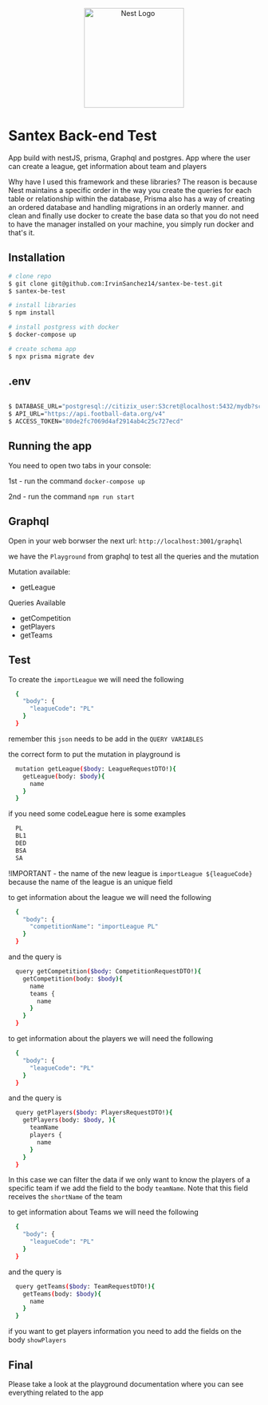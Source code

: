 <p align="center">
  <a href="http://nestjs.com/" target="blank"><img src="https://nestjs.com/img/logo-small.svg" width="200" alt="Nest Logo" /></a>
</p>

# Santex Back-end Test

App build with nestJS, prisma, Graphql and postgres.
App where the user can create a league, get information about team and players

Why have I used this framework and these libraries? The reason is because Nest maintains a specific order in the way you create the queries for each table or relationship within the database, Prisma also has a way of creating an ordered database and handling migrations in an orderly manner. and clean and finally use docker to create the base data so that you do not need to have the manager installed on your machine, you simply run docker and that's it.

## Installation

```bash
# clone repo
$ git clone git@github.com:IrvinSanchez14/santex-be-test.git
$ santex-be-test

# install libraries
$ npm install

# install postgress with docker
$ docker-compose up

# create schema app
$ npx prisma migrate dev

```

## .env

```bash

$ DATABASE_URL="postgresql://citizix_user:S3cret@localhost:5432/mydb?schema=santex_be"
$ API_URL="https://api.football-data.org/v4"
$ ACCESS_TOKEN="80de2fc7069d4af2914ab4c25c727ecd"

```

## Running the app

You need to open two tabs in your console:

1st - run the command `docker-compose up`

2nd - run the command `npm run start`

## Graphql

Open in your web borwser the next url: `http://localhost:3001/graphql`

we have the `Playground` from graphql to test all the queries and the mutation

Mutation available:

- getLeague

Queries Available

- getCompetition
- getPlayers
- getTeams

## Test

To create the `importLeague` we will need the following

```bash
  {
    "body": {
      "leagueCode": "PL"
    }
  }
```

remember this `json` needs to be add in the `QUERY VARIABLES`

the correct form to put the mutation in playground is

```bash
  mutation getLeague($body: LeagueRequestDTO!){
    getLeague(body: $body){
      name
    }
  }
```

if you need some codeLeague here is some examples

```bash
  PL
  BL1
  DED
  BSA
  SA
```

!IMPORTANT - the name of the new league is `importLeague ${leagueCode}` because the name of the league is an unique field

to get information about the league we will need the following

```bash
  {
    "body": {
      "competitionName": "importLeague PL"
    }
  }
```

and the query is

```bash
  query getCompetition($body: CompetitionRequestDTO!){
    getCompetition(body: $body){
      name
      teams {
        name
      }
    }
  }
```

to get information about the players we will need the following

```bash
  {
    "body": {
      "leagueCode": "PL"
    }
  }
```

and the query is

```bash
  query getPlayers($body: PlayersRequestDTO!){
    getPlayers(body: $body, ){
      teamName
      players {
        name
      }
    }
  }
```

In this case we can filter the data if we only want to know the players of a specific team if we add the field to the body `teamName`. Note that this field receives the `shortName` of the team

to get information about Teams we will need the following

```bash
  {
    "body": {
      "leagueCode": "PL"
    }
  }
```

and the query is

```bash
  query getTeams($body: TeamRequestDTO!){
    getTeams(body: $body){
      name
    }
  }
```

if you want to get players information you need to add the fields on the body `showPlayers`

## Final

Please take a look at the playground documentation where you can see everything related to the app
